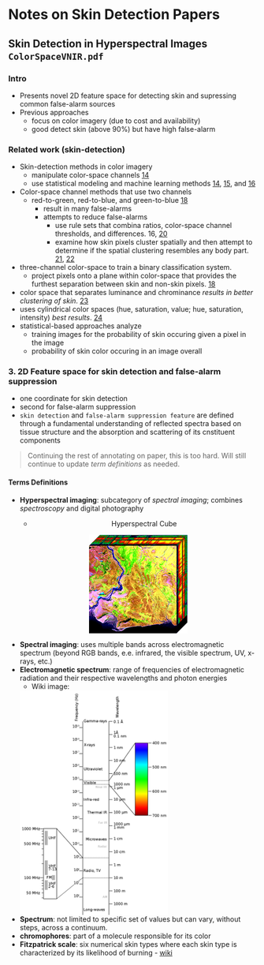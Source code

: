 # Notes on Skin Detection Papers

## Skin Detection in Hyperspectral Images `ColorSpaceVNIR.pdf`

### Intro
- Presents novel 2D feature space for detecting skin and supressing common false-alarm sources
- Previous approaches
  - focus on color imagery (due to cost and availability)
  - good detect skin (above 90%) but have high false-alarm
 
### Related work (skin-detection)
- Skin-detection methods in color imagery
  - manipulate color-space channels [14]()
  - use statistical modeling and machine learning methods [14](), [15](), and [16]()
- Color-space channel methods that use two channels
  - red-to-green, red-to-blue, and green-to-blue [18]()
	- result in many false-alarms
	- attempts to reduce false-alarms
		- use rule sets that combina ratios, color-space channel thresholds, and differences. 16, [20]()
		- examine how skin pixels cluster spatially and then attempt to determine if the spatial clustering resembles any body part. [21](), [22]()
- three-channel color-space to train a binary classification system.
	- project pixels onto a plane within color-space that provides the furthest separation between skin and non-skin pixels. [18]()
- color space that separates luminance and chrominance *results in better clustering of skin*. [23]()
- uses cylindrical color spaces (hue, saturation, value; hue, saturation, intensity) *best results*. [24]()
- statistical-based approaches analyze
	- training images for the probability of skin occuring given a pixel in the image
	- probability of skin color occuring in an image overall

### 3. 2D Feature space for skin detection and false-alarm suppression
- one coordinate for skin detection
- second for false-alarm suppression
- `skin detection` and `false-alarm suppression feature` are defined through a fundamental understanding of reflected spectra based on tissue structure and the absorption and scattering of its cnstituent components

> Continuing the rest of annotating on paper, this is too hard. Will still continue to update *term definitions* as needed.

#### Terms Definitions
- __Hyperspectral imaging__: subcategory of *spectral imaging*; combines *spectroscopy* and digital photography
  - <p align="center">Hyperspectral Cube</p>
  <p align="center"><img src="images/HyperspectralCube.jpg" width="200" align="center"></p>
- __Spectral imaging__: uses multiple bands across electromagnetic spectrum (beyond RGB bands, e.e. infrared, the visible spectrum, UV, x-rays, etc.)
- __Electromagnetic spectrum__: range of frequencies of electromagnetic radiation and their respective wavelengths and photon energies
  - Wiki image: 
  <img src="images/electromagnetic-spectrum.png" width="300" align="center">
- __Spectrum__: not limited to specific set of values but can vary, without steps, across a continuum.
- __chromophores__: part of a molecule responsible for its color
- __Fitzpatrick scale__: six numerical skin types where each skin type is characterized by its likelihood of burning - [wiki](https://en.wikipedia.org/wiki/Fitzpatrick_scale)


